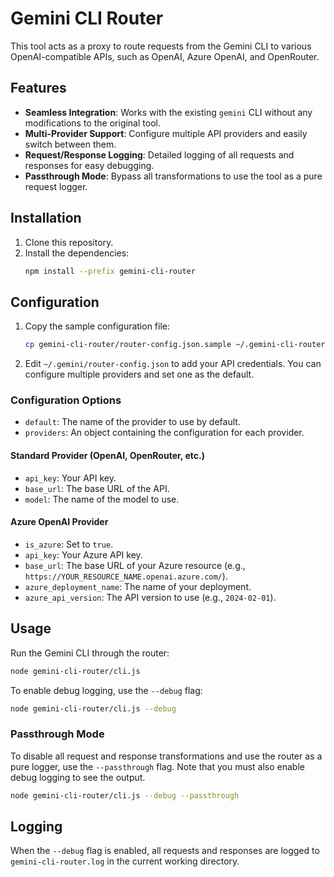 # Gemini CLI Router

This tool acts as a proxy to route requests from the Gemini CLI to various OpenAI-compatible APIs, such as OpenAI, Azure OpenAI, and OpenRouter.

## Features

- **Seamless Integration**: Works with the existing `gemini` CLI without any modifications to the original tool.
- **Multi-Provider Support**: Configure multiple API providers and easily switch between them.
- **Request/Response Logging**: Detailed logging of all requests and responses for easy debugging.
- **Passthrough Mode**: Bypass all transformations to use the tool as a pure request logger.

## Installation

1.  Clone this repository.
2.  Install the dependencies:
    ```bash
    npm install --prefix gemini-cli-router
    ```

## Configuration

1.  Copy the sample configuration file:
    ```bash
    cp gemini-cli-router/router-config.json.sample ~/.gemini-cli-router/router-config.json
    ```
2.  Edit `~/.gemini/router-config.json` to add your API credentials. You can configure multiple providers and set one as the default.

### Configuration Options

-   `default`: The name of the provider to use by default.
-   `providers`: An object containing the configuration for each provider.

#### Standard Provider (OpenAI, OpenRouter, etc.)

-   `api_key`: Your API key.
-   `base_url`: The base URL of the API.
-   `model`: The name of the model to use.

#### Azure OpenAI Provider

-   `is_azure`: Set to `true`.
-   `api_key`: Your Azure API key.
-   `base_url`: The base URL of your Azure resource (e.g., `https://YOUR_RESOURCE_NAME.openai.azure.com/`).
-   `azure_deployment_name`: The name of your deployment.
-   `azure_api_version`: The API version to use (e.g., `2024-02-01`).

## Usage

Run the Gemini CLI through the router:

```bash
node gemini-cli-router/cli.js
```

To enable debug logging, use the `--debug` flag:

```bash
node gemini-cli-router/cli.js --debug
```

### Passthrough Mode

To disable all request and response transformations and use the router as a pure logger, use the `--passthrough` flag. Note that you must also enable debug logging to see the output.

```bash
node gemini-cli-router/cli.js --debug --passthrough
```

## Logging

When the `--debug` flag is enabled, all requests and responses are logged to `gemini-cli-router.log` in the current working directory.
